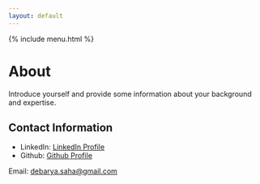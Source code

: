 ```yaml
---
layout: default
---
```


<style>
 .menu-bar {
    display: flex;
    justify-content: center;
    align-items: center;
    background-color: #f2f2f2;
    padding: 10px;
    font-size: 18px;
  }

  .menu-bar a {
    margin-right: 10px;
    color: #333;
    text-decoration: none;
  }
</style>

{% include menu.html %}

# About

Introduce yourself and provide some information about your background and expertise.

## Contact Information

- LinkedIn: [LinkedIn Profile](www.linkedin.com/in/debarya-saha)
- Github: [Github Profile](https://www.github.com/debaryasaha)
  
Email: debarya.saha@gmail.com



